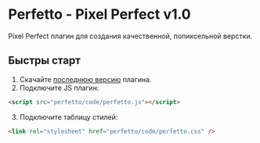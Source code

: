 # Perfetto - Pixel Perfect v1.0

Pixel Perfect плагин для создания качественной, попиксельной верстки.

## Быстры старт

1. Скачайте [последнюю версию](https://github.com/letscodeme/Perfetto/archive/master.zip) плагина.
2. Подключите JS плагин:
```html
<script src="perfetto/code/perfetto.js"></script>
```
3. Подключите таблицу стилей:
```html
<link rel="stylesheet" href="perfetto/code/perfetto.css" />
```


